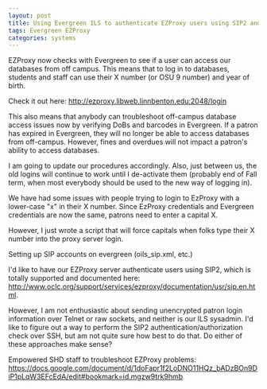 ```yaml
---
layout: post
title: Using Evergreen ILS to authenticate EZProxy users using SIP2 and an SSH tunnel
tags: Evergreen EZProxy
categories: systems
---
```


EZProxy now checks with Evergreen to see if a user can access our
databases from off campus.  This means that to log in to databases,
students and staff can use their X number (or OSU 9 number) and year
of birth.

Check it out here: http://ezproxy.libweb.linnbenton.edu:2048/login

This also means that anybody can troubleshoot off-campus database
access issues now by verifying DoBs and barcodes in Evergreen.  If a
patron has expired in Evergreen, they will no longer be able to access
databases from off-campus.  However, fines and overdues will not
impact a patron's ability to access databases.

I am going to update our procedures accordingly.  Also, just between
us, the old logins will continue to work until I de-activate them
(probably end of Fall term, when most everybody should be used to the
new way of logging in).


We have had some issues with people trying to login to EzProxy with a lower-case "x" in their X number.  Since EzProxy credentials and Evergreen credentials are now the same, patrons need to enter a capital X.

However, I just wrote a script that will force capitals when folks type their X number into the proxy server login.

Setting up SIP accounts on evergreen (oils_sip.xml, etc.)

I'd like to have our EZProxy server authenticate users using SIP2,
which is totally supported and documented here:
http://www.oclc.org/support/services/ezproxy/documentation/usr/sip.en.html.

However, I am not enthusiastic about sending unencrypted patron login
information over Telnet or raw sockets, and neither is our ILS
sysadmin.  I'd like to figure out a way to perform the SIP2
authentication/authorization check over SSH, but am not quite sure how
best to do that.  Do either of these approaches make sense?


Empowered SHD staff to troubleshoot EZProxy problems: 
https://docs.google.com/document/d/1doFapr1f2LoDNO11HQz_bADzBOn9DiP1pLqW3EFcEdA/edit#bookmark=id.mgzw9trk9hmb
